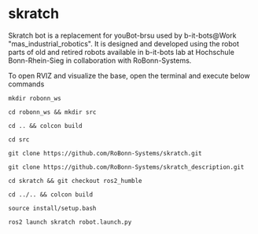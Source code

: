 # skratch
Skratch bot is a replacement for youBot-brsu used by b-it-bots@Work "mas_industrial_robotics". It is designed and developed using the robot parts of old and retired robots available in b-it-bots lab at Hochschule Bonn-Rhein-Sieg in collaboration with RoBonn-Systems.

To open RVIZ and visualize the base, open the terminal and execute below commands

`mkdir robonn_ws`

`cd robonn_ws && mkdir src`

`cd .. && colcon build`

`cd src`

`git clone https://github.com/RoBonn-Systems/skratch.git`

`git clone https://github.com/RoBonn-Systems/skratch_description.git`

`cd skratch && git checkout ros2_humble`

`cd ../.. && colcon build`

`source install/setup.bash`

`ros2 launch skratch robot.launch.py`

